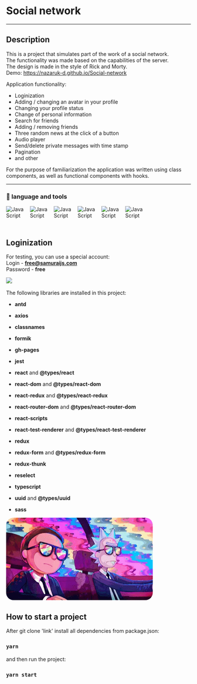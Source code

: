 # Social network 
___

## Description

This is a project that simulates part of the work of a social network. <br/> 
The functionality was made based on the capabilities of the server.<br/>
The design is made in the style of Rick and Morty.<br/>
Demo: https://nazaruk-d.github.io/Social-network <br/>

[//]: # (<img style="border-radius: 20px" width="400px" src="src/assets/gif/gif1.gif">)


Application functionality: <br/>
+ Loginization <br/>
+ Adding / changing an avatar in your profile <br/>
+ Changing your profile status <br/>
+ Change of personal information <br/>
+ Search for friends <br/> 
+ Adding / removing friends <br/>
+ Three random news at the click of a button
+ Audio player
+ Send/delete private messages with time stamp
+ Pagination
+ and other


For the purpose of familiarization the application was written using class components, as well as functional components with hooks.
___


### :briefcase: language and tools

<img align="left" alt="JavaScript" width="50px" style="padding-right: 15px" src="https://cdn.jsdelivr.net/gh/devicons/devicon/icons/typescript/typescript-plain.svg"/>
<img align="left" alt="JavaScript" width="50px" style="padding-right: 15px" src="https://cdn.jsdelivr.net/gh/devicons/devicon/icons/html5/html5-plain.svg"/>
<img align="left" alt="JavaScript" width="50px" style="padding-right: 15px" src="https://cdn.jsdelivr.net/gh/devicons/devicon/icons/css3/css3-plain.svg"/>
<img align="left" alt="JavaScript" width="50px" style="padding-right: 15px" src="https://cdn.jsdelivr.net/gh/devicons/devicon/icons/javascript/javascript-plain.svg"/>
<img align="left" alt="JavaScript" width="50px" style="padding-right: 15px" src="https://cdn.jsdelivr.net/gh/devicons/devicon/icons/react/react-original.svg"/>
<img align="left" alt="JavaScript" width="50px" style="padding-right: 15px" src="https://cdn.jsdelivr.net/gh/devicons/devicon/icons/github/github-original.svg"/>
<div style="margin-bottom: 40px"></div>
<br/>
<br/>


[//]: # (___)

## Loginization

For testing, you can use a special account: <br/>
Login - <b>free@samuraijs.com</b><br/>
Password - <b>free</b>  <br/>

<img width="800px" src="https://sun9-52.userapi.com/impg/UDsx5r08U4dZJfkR97kqI-P1rLGgaG17rMx3lg/0SCzfBxY_ss.jpg?size=2560x1419&quality=96&sign=e09b6f97ff4b33632da558ed6fab70be&type=album">


The following libraries are installed in this project:


- **antd** 

- **axios** 

- **classnames**

- **formik**

- **gh-pages**

- **jest**

- **react** and **@types/react**

- **react-dom** and **@types/react-dom**

- **react-redux** and **@types/react-redux**

- **react-router-dom** and **@types/react-router-dom**

- **react-scripts** 

- **react-test-renderer** and **@types/react-test-renderer**

- **redux**

- **redux-form** and **@types/redux-form**

- **redux-thunk**

- **reselect**

- **typescript** 

- **uuid** and **@types/uuid**
- **sass**

<img style="border-radius: 20px" src="src/assets/gif/gif1.gif">

## How to start a project

After git clone 'link' install all dependencies from package.json:

### `yarn`


and then run the project:

### `yarn start`

